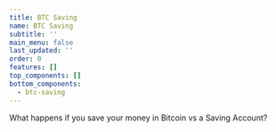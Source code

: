 ```yaml
---
title: BTC Saving
name: BTC Saving
subtitle: ''
main_menu: false
last_updated: ''
order: 0
features: []
top_components: []
bottom_components:
  - btc-saving
---
```

What happens if you save your money in Bitcoin vs a Saving Account?
